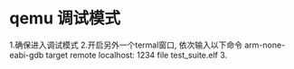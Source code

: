 
# qemu 调试模式
1.确保进入调试模式
2.开启另外一个termal窗口, 依次输入以下命令
    arm-none-eabi-gdb
    target remote localhost: 1234
    file test_suite.elf
3.

